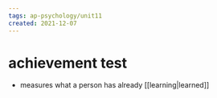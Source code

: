```yaml
---
tags: ap-psychology/unit11 
created: 2021-12-07
---
```


# achievement test

- measures what a person has already [[learning|learned]] 
